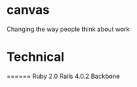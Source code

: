 canvas
======

Changing the way people think about work

# Technical
======
Ruby 2.0
Rails 4.0.2
Backbone